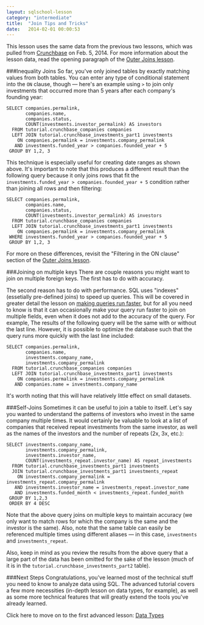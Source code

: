 ```yaml
---
layout: sqlschool-lesson
category: "intermediate"
title:  "Join Tips and Tricks"
date:   2014-02-01 00:00:53
---
```


This lesson uses the same data from the previous two lessons, which was pulled from [Crunchbase](http://info.crunchbase.com/about/crunchbase-data-exports/) on Feb. 5, 2014. For more information about the lesson data, read the opening paragraph of the [Outer Joins lesson](/intermediate/outer-joins.html).

###Inequality Joins
So far, you've only joined tables by exactly matching values from both tables. You can enter any type of conditional statement into the `ON` clause, though &mdash; here's an example using `>` to join only investments that occurred more than 5 years after each company's founding year:

    SELECT companies.permalink,
           companies.name,
           companies.status,
           COUNT(investments.investor_permalink) AS investors
      FROM tutorial.crunchbase_companies companies
      LEFT JOIN tutorial.crunchbase_investments_part1 investments
        ON companies.permalink = investments.company_permalink
       AND investments.funded_year > companies.founded_year + 5
     GROUP BY 1,2, 3

This technique is especially useful for creating date ranges as shown above. It's important to note that this produces a different result than the following query because it only joins rows that fit the `investments.funded_year > companies.founded_year + 5` condition rather than joining all rows and then filtering:

    SELECT companies.permalink,
           companies.name,
           companies.status,
           COUNT(investments.investor_permalink) AS investors
      FROM tutorial.crunchbase_companies companies
      LEFT JOIN tutorial.crunchbase_investments_part1 investments
        ON companies.permalink = investments.company_permalink
     WHERE investments.funded_year > companies.founded_year + 5
     GROUP BY 1,2, 3

For more on these differences, revisit the "Filtering in the ON clause" section of the [Outer Joins lesson](/intermediate/outer-joins.html).

<!--
<div class="practice-prob">
  Write a query that 
</div>
<div class="practice-prob-answer">
  <a href="" target="_blank">See the Answer &raquo;</a>
</div>
-->

###Joining on multiple keys
There are couple reasons you might want to join on multiple foreign keys. The first has to do with accuracy.

<!--
- explain subcategories
- example

<div class="practice-prob">
  Write a query that 
</div>
<div class="practice-prob-answer">
  <a href="" target="_blank">See the Answer &raquo;</a>
</div>
-->

The second reason has to do with performance. SQL uses "indexes" (essetially pre-defined joins) to speed up queries. This will be covered in greater detail the lesson on [making queries run faster](/advanced/faster-queries.html), but for all you need to know is that it can occasionally make your query run faster to join on multiple fields, even when it does not add to the accuracy of the query. For example, The results of the following query will be the same with or without the last line. However, it is possible to optimize the database such that the query runs more quickly with the last line included:

    SELECT companies.permalink,
           companies.name,
           investments.company_name,
           investments.company_permalink
      FROM tutorial.crunchbase_companies companies
      LEFT JOIN tutorial.crunchbase_investments_part1 investments
        ON companies.permalink = investments.company_permalink
       AND companies.name = investments.company_name
   
It's worth noting that this will have relatively little effect on small datasets.

###Self-Joins
Sometimes it can be useful to join a table to itself. Let's say you wanted to understand the patterns of investors who invest in the same company multiple times. It would certainly be valuable to look at a list of companies that received repeat investments from the same investor, as well as the names of the investors and the number of repeats (2x, 3x, etc.):

    SELECT investments.company_name,
           investments.company_permalink,
           investments.investor_name,
           COUNT(investments_repeat.investor_name) AS repeat_investments
      FROM tutorial.crunchbase_investments_part1 investments
      JOIN tutorial.crunchbase_investments_part1 investments_repeat
        ON investments.company_permalink = investments_repeat.company_permalink
       AND investments.investor_name = investments_repeat.investor_name
       AND investments.funded_month < investments_repeat.funded_month
     GROUP BY 1,2,3
     ORDER BY 4 DESC

Note that the above query joins on multiple keys to maintain accuracy (we only want to match rows for which the company is the same and the investor is the same). Also, note that the same table can easily be referenced multiple times using different aliases &mdash; in this case, `investments` and `investments_repeat`.

Also, keep in mind as you review the results from the above query that a large part of the data has been omitted for the sake of the lesson (much of it is in the `tutorial.crunchbase_investments_part2` table).

<!--
<div class="practice-prob">
  Write a query that 
</div>
<div class="practice-prob-answer">
  <a href="" target="_blank">See the Answer &raquo;</a>
</div>
-->

###Next Steps
Congratulations, you've learned most of the technical stuff you need to know to analyze data using SQL. The advanced tutorial covers a few more necessities (in-depth lesson on data types, for example), as well as some more technical features that will greatly extend the tools you've already learned.

<!-- some sort of inspiration, datasets, ways to apply what is learned.-->

Click here to move on to the first advanced lesson: [Data Types](/advanced/data-types.html)